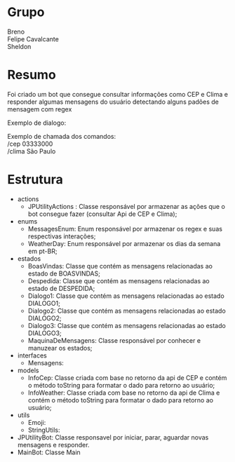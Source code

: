 # Grupo
    
Breno\
Felipe Cavalcante\
Sheldon
 

# Resumo

Foi criado um bot que consegue consultar informações como CEP e Clima e responder algumas mensagens do usuário detectando alguns padões de mensagem com regex

Exemplo de dialogo:


Exemplo de chamada dos comandos:\
/cep 03333000\
/clima São Paulo

# Estrutura

 - actions
    -  JPUtilityActions : Classe responsável por armazenar as ações que o bot consegue fazer (consultar Api de CEP e Clima);
 - enums
    - MessagesEnum: Enum responsável por armazenar os regex e suas respectivas interações;
    - WeatherDay: Enum responsável por armazenar os dias da semana em pt-BR;
 - estados
   - BoasVindas: Classe que contém as mensagens relacionadas ao estado de BOASVINDAS;
   - Despedida: Classe que contém as mensagens relacionadas ao estado de DESPEDIDA;
   - Dialogo1: Classe que contém as mensagens relacionadas ao estado DIALOGO1;
   - Dialogo2: Classe que contém as mensagens relacionadas ao estado DIALOGO2;
   - Dialogo3: Classe que contém as mensagens relacionadas ao estado DIALOGO3;
   - MaquinaDeMensagens: Classe responsável por conhecer e manuzear os estados;
 - interfaces
   - Mensagens: 
 - models
   - InfoCep: Classe criada com base no retorno da api de CEP e contém o método toString para formatar o dado para retorno ao usuário;
   - InfoWeather: Classe criada com base no retorno da api de Clima e contém o método toString para formatar o dado para retorno ao usuário;
 - utils
   - Emoji:
   - StringUtils:
  - JPUtilityBot: Classe responsavel por iniciar, parar, aguardar novas mensagens e responder.
  - MainBot: Classe Main